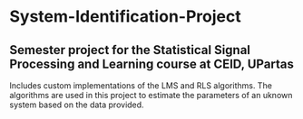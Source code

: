 # System-Identification-Project
Semester project for the Statistical Signal Processing and Learning course at CEID, UPartas
---
Includes custom implementations of the LMS and RLS algorithms. The algorithms are used in this project to estimate the parameters of an uknown system based on the data provided.
